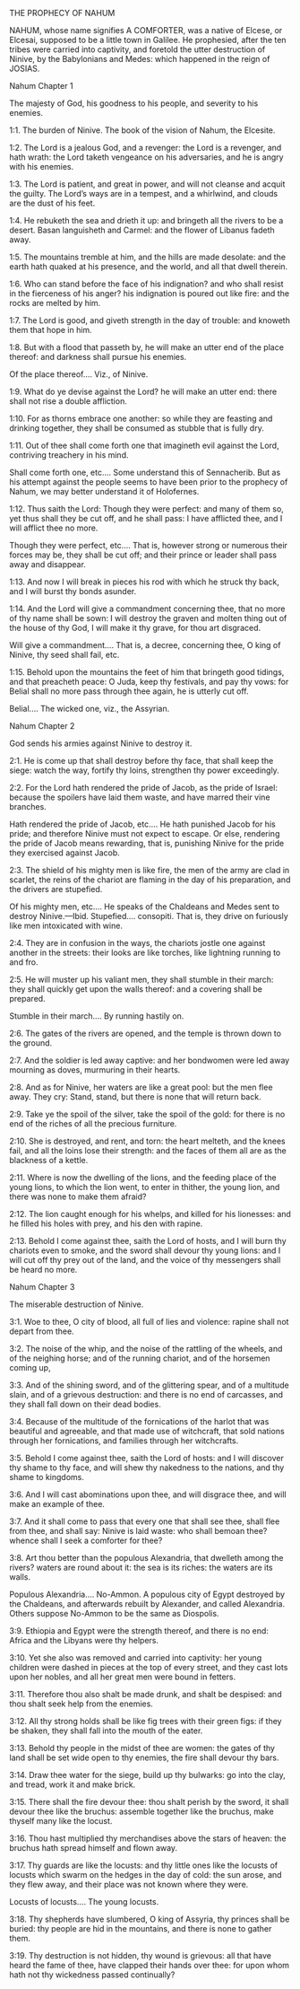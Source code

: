 THE PROPHECY OF NAHUM


NAHUM, whose name signifies A COMFORTER, was a native of Elcese, or
Elcesai, supposed to be a little town in Galilee. He prophesied, after
the ten tribes were carried into captivity, and foretold the utter
destruction of Ninive, by the Babylonians and Medes: which happened in
the reign of JOSIAS.


Nahum Chapter 1

The majesty of God, his goodness to his people, and severity to his
enemies.

1:1. The burden of Ninive. The book of the vision of Nahum, the
Elcesite.

1:2. The Lord is a jealous God, and a revenger: the Lord is a revenger,
and hath wrath: the Lord taketh vengeance on his adversaries, and he is
angry with his enemies.

1:3. The Lord is patient, and great in power, and will not cleanse and
acquit the guilty. The Lord’s ways are in a tempest, and a whirlwind,
and clouds are the dust of his feet.

1:4. He rebuketh the sea and drieth it up: and bringeth all the rivers
to be a desert. Basan languisheth and Carmel: and the flower of Libanus
fadeth away.

1:5. The mountains tremble at him, and the hills are made desolate: and
the earth hath quaked at his presence, and the world, and all that
dwell therein.

1:6. Who can stand before the face of his indignation? and who shall
resist in the fierceness of his anger? his indignation is poured out
like fire: and the rocks are melted by him.

1:7. The Lord is good, and giveth strength in the day of trouble: and
knoweth them that hope in him.

1:8. But with a flood that passeth by, he will make an utter end of the
place thereof: and darkness shall pursue his enemies.

Of the place thereof.... Viz., of Ninive.

1:9. What do ye devise against the Lord? he will make an utter end:
there shall not rise a double affliction.

1:10. For as thorns embrace one another: so while they are feasting and
drinking together, they shall be consumed as stubble that is fully dry.

1:11. Out of thee shall come forth one that imagineth evil against the
Lord, contriving treachery in his mind.

Shall come forth one, etc.... Some understand this of Sennacherib. But
as his attempt against the people seems to have been prior to the
prophecy of Nahum, we may better understand it of Holofernes.

1:12. Thus saith the Lord: Though they were perfect: and many of them
so, yet thus shall they be cut off, and he shall pass: I have afflicted
thee, and I will afflict thee no more.

Though they were perfect, etc.... That is, however strong or numerous
their forces may be, they shall be cut off; and their prince or leader
shall pass away and disappear.

1:13. And now I will break in pieces his rod with which he struck thy
back, and I will burst thy bonds asunder.

1:14. And the Lord will give a commandment concerning thee, that no
more of thy name shall be sown: I will destroy the graven and molten
thing out of the house of thy God, I will make it thy grave, for thou
art disgraced.

Will give a commandment.... That is, a decree, concerning thee, O king
of Ninive, thy seed shall fail, etc.

1:15. Behold upon the mountains the feet of him that bringeth good
tidings, and that preacheth peace: O Juda, keep thy festivals, and pay
thy vows: for Belial shall no more pass through thee again, he is
utterly cut off.

Belial.... The wicked one, viz., the Assyrian.


Nahum Chapter 2

God sends his armies against Ninive to destroy it.

2:1. He is come up that shall destroy before thy face, that shall keep
the siege: watch the way, fortify thy loins, strengthen thy power
exceedingly.

2:2. For the Lord hath rendered the pride of Jacob, as the pride of
Israel: because the spoilers have laid them waste, and have marred
their vine branches.

Hath rendered the pride of Jacob, etc.... He hath punished Jacob for
his pride; and therefore Ninive must not expect to escape. Or else,
rendering the pride of Jacob means rewarding, that is, punishing Ninive
for the pride they exercised against Jacob.

2:3. The shield of his mighty men is like fire, the men of the army are
clad in scarlet, the reins of the chariot are flaming in the day of his
preparation, and the drivers are stupefied.

Of his mighty men, etc.... He speaks of the Chaldeans and Medes sent to
destroy Ninive.—Ibid. Stupefied.... consopiti. That is, they drive on
furiously like men intoxicated with wine.

2:4. They are in confusion in the ways, the chariots jostle one against
another in the streets: their looks are like torches, like lightning
running to and fro.

2:5. He will muster up his valiant men, they shall stumble in their
march: they shall quickly get upon the walls thereof: and a covering
shall be prepared.

Stumble in their march.... By running hastily on.

2:6. The gates of the rivers are opened, and the temple is thrown down
to the ground.

2:7. And the soldier is led away captive: and her bondwomen were led
away mourning as doves, murmuring in their hearts.

2:8. And as for Ninive, her waters are like a great pool: but the men
flee away. They cry: Stand, stand, but there is none that will return
back.

2:9. Take ye the spoil of the silver, take the spoil of the gold: for
there is no end of the riches of all the precious furniture.

2:10. She is destroyed, and rent, and torn: the heart melteth, and the
knees fail, and all the loins lose their strength: and the faces of
them all are as the blackness of a kettle.

2:11. Where is now the dwelling of the lions, and the feeding place of
the young lions, to which the lion went, to enter in thither, the young
lion, and there was none to make them afraid?

2:12. The lion caught enough for his whelps, and killed for his
lionesses: and he filled his holes with prey, and his den with rapine.

2:13. Behold I come against thee, saith the Lord of hosts, and I will
burn thy chariots even to smoke, and the sword shall devour thy young
lions: and I will cut off thy prey out of the land, and the voice of
thy messengers shall be heard no more.


Nahum Chapter 3

The miserable destruction of Ninive.

3:1. Woe to thee, O city of blood, all full of lies and violence:
rapine shall not depart from thee.

3:2. The noise of the whip, and the noise of the rattling of the
wheels, and of the neighing horse; and of the running chariot, and of
the horsemen coming up,

3:3. And of the shining sword, and of the glittering spear, and of a
multitude slain, and of a grievous destruction: and there is no end of
carcasses, and they shall fall down on their dead bodies.

3:4. Because of the multitude of the fornications of the harlot that
was beautiful and agreeable, and that made use of witchcraft, that sold
nations through her fornications, and families through her witchcrafts.

3:5. Behold I come against thee, saith the Lord of hosts: and I will
discover thy shame to thy face, and will shew thy nakedness to the
nations, and thy shame to kingdoms.

3:6. And I will cast abominations upon thee, and will disgrace thee,
and will make an example of thee.

3:7. And it shall come to pass that every one that shall see thee,
shall flee from thee, and shall say: Ninive is laid waste: who shall
bemoan thee? whence shall I seek a comforter for thee?

3:8. Art thou better than the populous Alexandria, that dwelleth among
the rivers? waters are round about it: the sea is its riches: the
waters are its walls.

Populous Alexandria.... No-Ammon. A populous city of Egypt destroyed by
the Chaldeans, and afterwards rebuilt by Alexander, and called
Alexandria. Others suppose No-Ammon to be the same as Diospolis.

3:9. Ethiopia and Egypt were the strength thereof, and there is no end:
Africa and the Libyans were thy helpers.

3:10. Yet she also was removed and carried into captivity: her young
children were dashed in pieces at the top of every street, and they
cast lots upon her nobles, and all her great men were bound in fetters.

3:11. Therefore thou also shalt be made drunk, and shalt be despised:
and thou shalt seek help from the enemies.

3:12. All thy strong holds shall be like fig trees with their green
figs: if they be shaken, they shall fall into the mouth of the eater.

3:13. Behold thy people in the midst of thee are women: the gates of
thy land shall be set wide open to thy enemies, the fire shall devour
thy bars.

3:14. Draw thee water for the siege, build up thy bulwarks: go into the
clay, and tread, work it and make brick.

3:15. There shall the fire devour thee: thou shalt perish by the sword,
it shall devour thee like the bruchus: assemble together like the
bruchus, make thyself many like the locust.

3:16. Thou hast multiplied thy merchandises above the stars of heaven:
the bruchus hath spread himself and flown away.

3:17. Thy guards are like the locusts: and thy little ones like the
locusts of locusts which swarm on the hedges in the day of cold: the
sun arose, and they flew away, and their place was not known where they
were.

Locusts of locusts.... The young locusts.

3:18. Thy shepherds have slumbered, O king of Assyria, thy princes
shall be buried: thy people are hid in the mountains, and there is none
to gather them.

3:19. Thy destruction is not hidden, thy wound is grievous: all that
have heard the fame of thee, have clapped their hands over thee: for
upon whom hath not thy wickedness passed continually?

